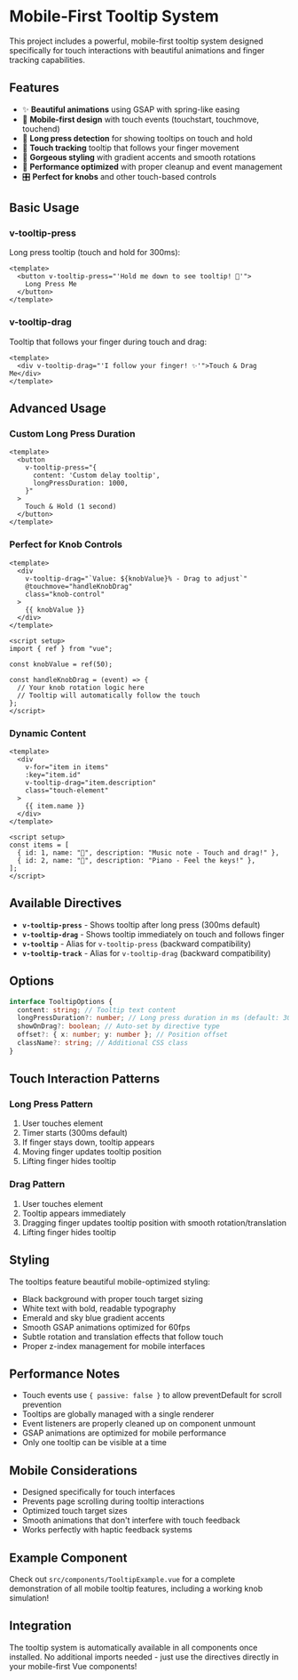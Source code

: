 # Mobile-First Tooltip System

This project includes a powerful, mobile-first tooltip system designed specifically for touch interactions with beautiful animations and finger tracking capabilities.

## Features

- ✨ **Beautiful animations** using GSAP with spring-like easing
- 📱 **Mobile-first design** with touch events (touchstart, touchmove, touchend)
- 🤏 **Long press detection** for showing tooltips on touch and hold
- 🎯 **Touch tracking** tooltip that follows your finger movement
- 🎨 **Gorgeous styling** with gradient accents and smooth rotations
- 🚀 **Performance optimized** with proper cleanup and event management
- 🎛️ **Perfect for knobs** and other touch-based controls

## Basic Usage

### v-tooltip-press

Long press tooltip (touch and hold for 300ms):

```vue
<template>
  <button v-tooltip-press="'Hold me down to see tooltip! 📱'">
    Long Press Me
  </button>
</template>
```

### v-tooltip-drag

Tooltip that follows your finger during touch and drag:

```vue
<template>
  <div v-tooltip-drag="'I follow your finger! ✨'">Touch & Drag Me</div>
</template>
```

## Advanced Usage

### Custom Long Press Duration

```vue
<template>
  <button
    v-tooltip-press="{
      content: 'Custom delay tooltip',
      longPressDuration: 1000,
    }"
  >
    Touch & Hold (1 second)
  </button>
</template>
```

### Perfect for Knob Controls

```vue
<template>
  <div
    v-tooltip-drag="`Value: ${knobValue}% - Drag to adjust`"
    @touchmove="handleKnobDrag"
    class="knob-control"
  >
    {{ knobValue }}
  </div>
</template>

<script setup>
import { ref } from "vue";

const knobValue = ref(50);

const handleKnobDrag = (event) => {
  // Your knob rotation logic here
  // Tooltip will automatically follow the touch
};
</script>
```

### Dynamic Content

```vue
<template>
  <div
    v-for="item in items"
    :key="item.id"
    v-tooltip-drag="item.description"
    class="touch-element"
  >
    {{ item.name }}
  </div>
</template>

<script setup>
const items = [
  { id: 1, name: "🎵", description: "Music note - Touch and drag!" },
  { id: 2, name: "🎹", description: "Piano - Feel the keys!" },
];
</script>
```

## Available Directives

- **`v-tooltip-press`** - Shows tooltip after long press (300ms default)
- **`v-tooltip-drag`** - Shows tooltip immediately on touch and follows finger
- **`v-tooltip`** - Alias for `v-tooltip-press` (backward compatibility)
- **`v-tooltip-track`** - Alias for `v-tooltip-drag` (backward compatibility)

## Options

```typescript
interface TooltipOptions {
  content: string; // Tooltip text content
  longPressDuration?: number; // Long press duration in ms (default: 300)
  showOnDrag?: boolean; // Auto-set by directive type
  offset?: { x: number; y: number }; // Position offset
  className?: string; // Additional CSS class
}
```

## Touch Interaction Patterns

### Long Press Pattern

1. User touches element
2. Timer starts (300ms default)
3. If finger stays down, tooltip appears
4. Moving finger updates tooltip position
5. Lifting finger hides tooltip

### Drag Pattern

1. User touches element
2. Tooltip appears immediately
3. Dragging finger updates tooltip position with smooth rotation/translation
4. Lifting finger hides tooltip

## Styling

The tooltips feature beautiful mobile-optimized styling:

- Black background with proper touch target sizing
- White text with bold, readable typography
- Emerald and sky blue gradient accents
- Smooth GSAP animations optimized for 60fps
- Subtle rotation and translation effects that follow touch
- Proper z-index management for mobile interfaces

## Performance Notes

- Touch events use `{ passive: false }` to allow preventDefault for scroll prevention
- Tooltips are globally managed with a single renderer
- Event listeners are properly cleaned up on component unmount
- GSAP animations are optimized for mobile performance
- Only one tooltip can be visible at a time

## Mobile Considerations

- Designed specifically for touch interfaces
- Prevents page scrolling during tooltip interactions
- Optimized touch target sizes
- Smooth animations that don't interfere with touch feedback
- Works perfectly with haptic feedback systems

## Example Component

Check out `src/components/TooltipExample.vue` for a complete demonstration of all mobile tooltip features, including a working knob simulation!

## Integration

The tooltip system is automatically available in all components once installed. No additional imports needed - just use the directives directly in your mobile-first Vue components!

